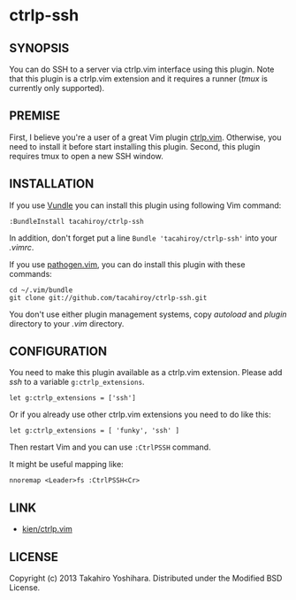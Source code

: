 ctrlp-ssh
============


SYNOPSIS
----------
You can do SSH to a server via ctrlp.vim interface using this plugin.
Note that this plugin is a ctrlp.vim extension and it requires a runner (*tmux* is currently only supported).


PREMISE
----------
First, I believe you're a user of a great Vim plugin [ctrlp.vim](https://github.com/kien/ctrlp.vim).
Otherwise, you need to install it before start installing this plugin.
Second, this plugin requires tmux to open a new SSH window.


INSTALLATION
----------
If you use [Vundle](https://github.com/gmarik/vundle.git) you can install this plugin using following Vim command:

    :BundleInstall tacahiroy/ctrlp-ssh

In addition, don't forget put a line `Bundle 'tacahiroy/ctrlp-ssh'` into your _.vimrc_.

If you use [pathogen.vim](https://github.com/tpope/vim-pathogen), you can do install this plugin with these commands:

    cd ~/.vim/bundle
    git clone git://github.com/tacahiroy/ctrlp-ssh.git

You don't use either plugin management systems, copy _autoload_ and _plugin_ directory to your _.vim_ directory.


CONFIGURATION
----------
You need to make this plugin available as a ctrlp.vim extension. Please add *ssh* to a variable `g:ctrlp_extensions`.

    let g:ctrlp_extensions = ['ssh']

Or if you already use other ctrlp.vim extensions you need to do like this:

    let g:ctrlp_extensions = [ 'funky', 'ssh' ]

Then restart Vim and you can use `:CtrlPSSH` command.

It might be useful mapping like:

    nnoremap <Leader>fs :CtrlPSSH<Cr>


LINK
--------------

* [kien/ctrlp.vim](https://github.com/kien/ctrlp.vim)


LICENSE
-------

Copyright (c) 2013 Takahiro Yoshihara. Distributed under the Modified BSD License.
